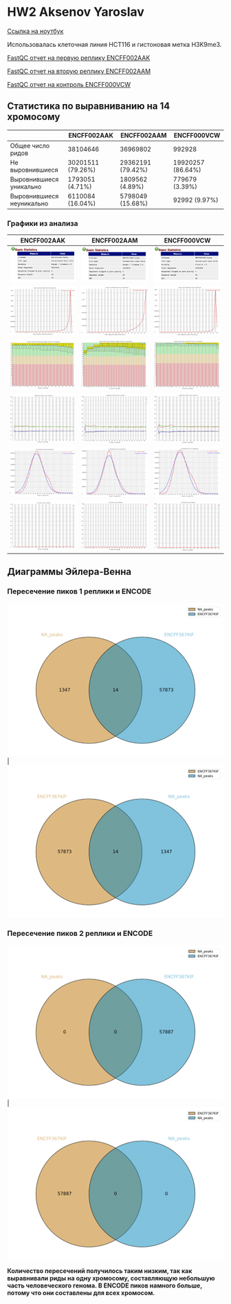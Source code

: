 # HW2 Aksenov Yaroslav

[Ссылка на ноутбук](https://colab.research.google.com/drive/1ZmI5s741ohVx_3H157ZiU7nh8xiAt4ZY?usp=sharing)

Использовалась клеточная линия HCT116 и гистоновая метка H3K9me3.

[FastQC отчет на первую реплику ENCFF002AAK](https://github.com/yaraksen/hse_hw2_chip/blob/main/data/reports/ENCFF002AAK_fastqc.html)

[FastQC отчет на вторую реплику ENCFF002AAM](https://github.com/yaraksen/hse_hw2_chip/blob/main/data/reports/ENCFF002AAM_fastqc.html)

[FastQC отчет на контроль ENCFF000VCW](https://github.com/yaraksen/hse_hw2_chip/blob/main/data/reports/ENCFF000VCW_fastqc.html)


## Статистика по выравниванию на 14 хромосому

|                           | ENCFF002AAK       | ENCFF002AAM       | ENCFF000VCW       |
|---------------------------|-------------------|-------------------|-------------------|
| Общее число ридов         | 38104646          | 36969802          | 992928          |
| Не выровнившиеся          | 30201511 (79.26%) | 29362191 (79.42%) | 19920257 (86.64%) |
| Выровнившиеся уникально   | 1793051 (4.71%)   | 1809562 (4.89%)   | 779679 (3.39%)    |
| Выровнившиеся неуникально | 6110084 (16.04%)  | 5798049 (15.68%)  | 92992 (9.97%)   |

### Графики из анализа

ENCFF002AAK | ENCFF002AAM | ENCFF000VCW
--- | --- | ---
![image](https://github.com/yaraksen/hse_hw2_chip/blob/main/data/images/basic_ENCFF002AAK.png) | ![image](https://github.com/yaraksen/hse_hw2_chip/blob/main/data/images/basic_ENCFF002AAM.png) | ![image](https://github.com/yaraksen/hse_hw2_chip/blob/main/data/images/basic_ENCFF000VCW.png)
![image](https://github.com/yaraksen/hse_hw2_chip/blob/main/data/images/perseq_quality_ENCFF002AAK.png) | ![image](https://github.com/yaraksen/hse_hw2_chip/blob/main/data/images/perseq_quality_ENCFF002AAM.png) | ![image](https://github.com/yaraksen/hse_hw2_chip/blob/main/data/images/perseq_quality_ENCFF000VCW.png)
![image](https://github.com/yaraksen/hse_hw2_chip/blob/main/data/images/perbase_quality_ENCFF002AAK.png) | ![image](https://github.com/yaraksen/hse_hw2_chip/blob/main/data/images/perbase_quality_ENCFF002AAM.png) | ![image](https://github.com/yaraksen/hse_hw2_chip/blob/main/data/images/perbase_quality_ENCFF000VCW.png)
![image](https://github.com/yaraksen/hse_hw2_chip/blob/main/data/images/perbase_content_ENCFF002AAK.png) | ![image](https://github.com/yaraksen/hse_hw2_chip/blob/main/data/images/perbase_content_ENCFF002AAM.png) | ![image](https://github.com/yaraksen/hse_hw2_chip/blob/main/data/images/perbase_content_ENCFF000VCW.png)
![image](https://github.com/yaraksen/hse_hw2_chip/blob/main/data/images/per_seq_gc_content_ENCFF002AAK.png) | ![image](https://github.com/yaraksen/hse_hw2_chip/blob/main/data/images/per_seq_gc_content_ENCFF002AAM.png) | ![image](https://github.com/yaraksen/hse_hw2_chip/blob/main/data/images/per_seq_gc_content_ENCFF000VCW.png)
![image](https://github.com/yaraksen/hse_hw2_chip/blob/main/data/images/per_base_n_content_ENCFF002AAK.png) | ![image](https://github.com/yaraksen/hse_hw2_chip/blob/main/data/images/per_base_n_content_ENCFF002AAM.png) | ![image](https://github.com/yaraksen/hse_hw2_chip/blob/main/data/images/per_base_n_content_ENCFF000VCW.png)

## Диаграммы Эйлера-Венна

### Пересечение пиков 1 реплики и ENCODE
![Intervene_venn1](https://github.com/yaraksen/hse_hw2_chip/blob/main/data/images/Intervene_venn.png) | ![Intervene_venn2](https://github.com/yaraksen/hse_hw2_chip/blob/main/data/images/Intervene_venn1.png)

### Пересечение пиков 2 реплики и ENCODE
![Intervene_venn3](https://github.com/yaraksen/hse_hw2_chip/blob/main/data/images/Intervene_venn2.png) | ![Intervene_venn4](https://github.com/yaraksen/hse_hw2_chip/blob/main/data/images/Intervene_venn3.png)

**Количество пересечений получилось таким низким, так как выравнивали риды на одну хромосому, составляющую небольшую часть человеческого генома. В ENCODE пиков намного больше, потому что они составлены для всех хромосом.**